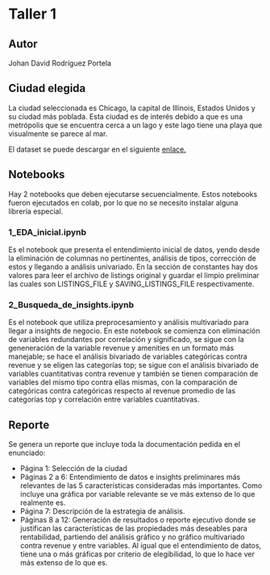 # Taller 1
## Autor
Johan David Rodríguez Portela

## Ciudad elegida
La ciudad seleccionada es Chicago, la capital de Illinois, Estados Unidos y su ciudad más poblada. Esta ciudad es de interés debido a que es una metrópolis que se encuentra cerca a un lago y este lago tiene una playa que visualmente se parece al mar.

El dataset se puede descargar en el siguiente [enlace.](http://data.insideairbnb.com/united-states/il/chicago/2023-06-18/data/listings.csv.gz)


## Notebooks
Hay 2 notebooks que deben ejecutarse secuencialmente. Estos notebooks fueron ejecutados en colab, por lo que no se necesito instalar alguna librería especial.

### 1_EDA_inicial.ipynb
Es el notebook que presenta el entendimiento inicial de datos, yendo desde la eliminación de columnas no pertinentes, análisis de tipos, corrección de estos y llegando a análisis univariado. En la sección de constantes hay dos valores para leer el archivo de listings original y guardar el limpio preliminar las cuales son LISTINGS_FILE y SAVING_LISTINGS_FILE respectivamente.

### 2_Busqueda_de_insights.ipynb
Es el notebook que utiliza preprocesamiento y análisis multivariado para llegar a insights de negocio. En este notebook se comienza con eliminación de variables redundantes por correlación y significado, se sigue con la geneneración de la variable revenue y amenities en un formato más manejable; se hace el análisis bivariado de variables categóricas contra revenue y se eligen las categorías top; se sigue con el análisis bivariado de variables cuantitativas contra revenue y también se tienen comparación de variables del mismo tipo contra ellas mismas, con la comparación de categóricas contra categóricas respecto al revenue promedio de las categorías top y correlación entre variables cuantitativas.

## Reporte
Se genera un reporte que incluye toda la documentación pedida en el enunciado:

- Página 1: Selección de la ciudad
- Páginas 2 a 6: Entendimiento de datos e insights preliminares más relevantes de las 5 características consideradas más importantes. Como incluye una gráfica por variable relevante se ve más extenso de lo que realmente es.
- Página 7: Descripción de la estrategia de análisis.
- Páginas 8 a 12: Generación de resultados o reporte ejecutivo donde se justifican las características de las propiedades más deseables para rentabilidad, partiendo del análisis gráfico y no gráfico multivariado contra revenue y entre variables. Al igual que el entendimiento de datos, tiene una o más gráficas por criterio de elegibilidad, lo que lo hace ver más extenso de lo que es.